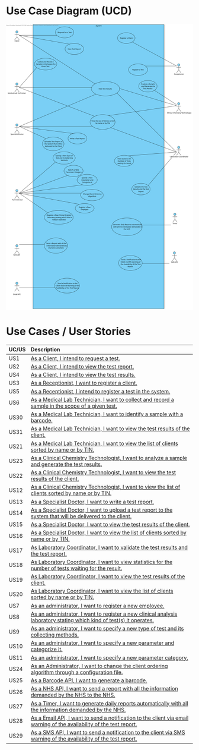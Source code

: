 # Use Case Diagram (UCD)


![Use Case Diagram](UCD_B.svg)


# Use Cases / User Stories
| UC/US  | Description                                                               |                   
|:----|:------------------------------------------------------------------------|
| US1 | [As a Client, I intend to request a test.](US1.md)|
| US2 | [As a Client, I intend to view the test report. ](US2.md)|
| US4 | [As a Client, I intend to view the test results. ](US4.md)|
| US3 | [As a Receptionist, I want to register a client. ](US3.md)|
| US5 | [As a Receptionist, I intend to register a test in the system. ](US5.md)  |
| US6 | [As a Medical Lab Technician, I want to collect and record a sample in the scope of a given test. ](US6.md)|
| US30 | [As a Medical Lab Technician, I want to identify a sample with a barcode. ](US30.md)|
| US31 | [As a Medical Lab Technician, I want to view the test results of the client. ](US31.md)|
| US21 | [As a Medical Lab Technician, I want to view the list of clients sorted by name or by TIN. ](US21.md)|
| US23 | [As a Clinical Chemistry Technologist, I want to analyze a sample and generate the test results. ](US23.md)|
| US22 | [As a Clinical Chemistry Technologist, I want to view the test results of the client. ](US22.md)|
| US12 | [As a Clinical Chemistry Technologist, I want to view the list of clients sorted by name or by TIN. ](US12.md)|
| US13 | [As a Specialist Doctor, I want to write a test report. ](US13.md)|
| US14 | [As a Specialist Doctor, I want to upload a test report to the system that will be delivered to the client. ](US14.md)|
| US15 | [As a Specialist Doctor, I want to view the test results of the client. ](US15.md)|
| US16 | [As a Specialist Doctor, I want to view the list of clients sorted by name or by TIN. ](US16.md)|
| US17 | [As Laboratory Coordinator, I want to validate the test results and the test report. ](US17.md)|
| US18 | [As Laboratory Coordinator, I want to view statistics for the number of tests waiting for the result. ](US18.md)|
| US19 | [As Laboratory Coordinator, I want to view the test results of the client. ](US19.md)|
| US20 | [As Laboratory Coordinator, I want to view the list of clients sorted by name or by TIN. ](US20.md)|
| US7 | [As an administrator, I want to register a new employee. ](US7.md)|
| US8 | [As an administrator, I want to register a new clinical analysis laboratory stating which kind of test(s) it operates. ](US8.md)|
| US9 | [As an administrator, I want to specify a new type of test and its collecting methods. ](US9.md)|
| US10 | [As an administrator, I want to specify a new parameter and categorize it. ](US10.md)|
| US11 | [ As an administrator, I want to specify a new parameter category. ](US11.md)|
| US24 | [As an Administrator, I want to change the client ordering algorithm through a configuration file. ](US24.md)|
| US25 | [As a Barcode API, I want to generate a barcode. ](US25.md)|
| US26 | [As a NHS API, I want to send a report with all the information demanded by the NHS to the NHS. ](US26.md)|
| US27 | [As a Timer, I want to generate daily reports automatically with all the information demanded by the NHS. ](US27.md)|
| US28 | [As a Email API, I want to send a notification to the client via email warning of the availability of the test report. ](US28.md)|
| US29 | [As a SMS API, I want to send a notification to the client via SMS warning of the availability of the test report. ](US29.md)|





